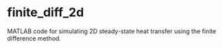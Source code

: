 # finite_diff_2d
MATLAB code for simulating 2D steady-state heat transfer using the finite difference method.
